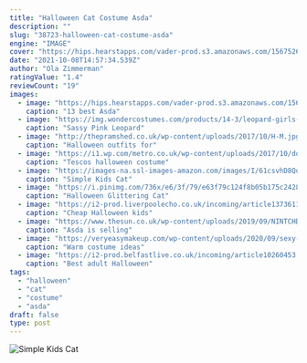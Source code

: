 ```yaml
---
title: "Halloween Cat Costume Asda"
description: ""
slug: "38723-halloween-cat-costume-asda"
engine: "IMAGE"
cover: "https://hips.hearstapps.com/vader-prod.s3.amazonaws.com/1567526514-5057983665936.jpg?crop=0.890xw:1.00xh;0,0&resize=480:*"
date: "2021-10-08T14:57:34.539Z"
author: "Ola Zimmerman"
ratingValue: "1.4"
reviewCount: "19"
images:
  - image: "https://hips.hearstapps.com/vader-prod.s3.amazonaws.com/1567526514-5057983665936.jpg?crop=0.890xw:1.00xh;0,0&resize=480:*"
    caption: "13 best Asda"
  - image: "https://img.wondercostumes.com/products/14-3/leopard-girls-costume.jpg"
    caption: "Sassy Pink Leopard"
  - image: "http://thepramshed.co.uk/wp-content/uploads/2017/10/H-M.jpg"
    caption: "Halloween outfits for"
  - image: "https://i1.wp.com/metro.co.uk/wp-content/uploads/2017/10/download-14.png?quality=90&strip=all&zoom=1&resize=467%2C670&ssl=1"
    caption: "Tescos halloween costume"
  - image: "https://images-na.ssl-images-amazon.com/images/I/61csvhD8QqL._SY550_.jpg"
    caption: "Simple Kids Cat"
  - image: "https://i.pinimg.com/736x/e6/3f/79/e63f79c124f8b05b175c24280bdb3d8e.jpg"
    caption: "Halloween Glittering Cat"
  - image: "https://i2-prod.liverpoolecho.co.uk/incoming/article13736116.ece/ALTERNATES/s615b/Wilko-2-3-years-cat.jpg"
    caption: "Cheap Halloween kids"
  - image: "https://www.thesun.co.uk/wp-content/uploads/2019/09/NINTCHDBPICT000518839524-1.jpg"
    caption: "Asda is selling"
  - image: "https://veryeasymakeup.com/wp-content/uploads/2020/09/sexy-little-Red-Riding-Hood-Halloween-costume-for-adult-women-on-Amazon-with-ruffles-in-black-and-white-and-red-cape.png"
    caption: "Warm costume ideas"
  - image: "https://i2-prod.belfastlive.co.uk/incoming/article10260453.ece/ALTERNATES/s1227b/5054532535016.jpg"
    caption: "Best adult Halloween"
tags:
  - "halloween"
  - "cat"
  - "costume"
  - "asda"
draft: false
type: post
---
```



![Simple Kids Cat](https://images-na.ssl-images-amazon.com/images/I/61csvhD8QqL._SY550_.jpg "Simple Kids Cat")


<!--inArticleAds-->

<!--galleryOne-->


<!--inArticleAds-->

<!--galleryTwo-->


<!--galleryThree-->

